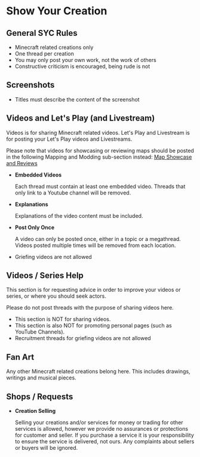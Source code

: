 # Show Your Creation

## General SYC Rules

* Minecraft related creations only
* One thread per creation
* You may only post your own work, not the work of others
* Constructive criticism is encouraged, being rude is not

## Screenshots

* Titles must describe the content of the screenshot

## Videos and Let's Play (and Livestream)

Videos is for sharing Minecraft related videos. Let's Play and Livestream is for 
posting your Let's Play videos and Livestreams.

Please note that videos for showcasing or reviewing maps should be posted in the 
following Mapping and Modding sub-section instead: 
[Map Showcase and Reviews](http://www.minecraftforum.net/forum/160-map-showcase-and-reviews/)

* __Embedded Videos__

    Each thread must contain at least one embedded video. Threads that only 
    link to a Youtube channel will be removed.

* __Explanations__

    Explanations of the video content must be included.

* __Post Only Once__

    A video can only be posted once, either in a topic or a megathread. Videos
    posted multiple times will be removed from each location.

* Griefing videos are not allowed

## Videos / Series Help

This section is for requesting advice in order to improve your videos or series, or where you should seek actors.

Please do not post threads with the purpose of sharing videos here.

* This section is NOT for sharing videos.
* This section is also NOT for promoting personal pages (such as YouTube Channels).
* Recruitment threads for griefing videos are not allowed

## Fan Art

Any other Minecraft related creations belong here. This includes drawings, writings and musical pieces.

## Shops / Requests

* __Creation Selling__

    Selling your creations and/or services for money or trading for other 
    services is allowed, however we provide no assurances or protections for 
    customer and seller. If you purchase a service it is your responsibility 
    to ensure the service is delivered, not ours. Any complaints about sellers 
    or buyers will be ignored.